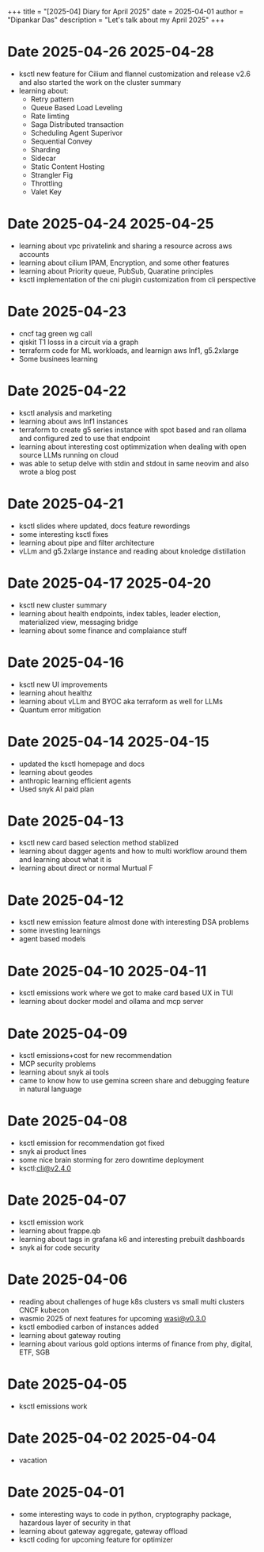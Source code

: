 +++
title = "[2025-04] Diary for April 2025"
date = 2025-04-01
author = "Dipankar Das"
description = "Let's talk about my April 2025"
+++

# Date 2025-04-26 2025-04-28
* ksctl new feature for Cilium and flannel customization and release v2.6 and also started the work on the cluster summary
* learning about:
  - Retry pattern
  - Queue Based Load Leveling
  - Rate limting
  - Saga Distributed transaction
  - Scheduling Agent Superivor
  - Sequential Convey
  - Sharding
  - Sidecar
  - Static Content Hosting
  - Strangler Fig
  - Throttling
  - Valet Key

# Date 2025-04-24 2025-04-25
* learning about vpc privatelink and sharing a resource across aws accounts
* learning about cilium IPAM, Encryption, and some other features
* learning about Priority queue, PubSub, Quaratine principles
* ksctl implementation of the cni plugin customization from cli perspective

# Date 2025-04-23
* cncf tag green wg call
* qiskit T1 losss in a circuit via a graph
* terraform code for ML workloads, and learnign aws Inf1, g5.2xlarge
* Some businees learning


# Date 2025-04-22
* ksctl analysis and marketing
* learning about aws Inf1 instances
* terraform to create g5 series instance with spot based and ran ollama and configured zed to use that endpoint
* learning about interesting cost optimmization when dealing with open source LLMs running on cloud
* was able to setup delve with stdin and stdout in same neovim and also wrote a blog post

# Date 2025-04-21
* ksctl slides where updated, docs feature rewordings
* some interesting ksctl fixes
* learning about pipe and filter architecture
* vLLm and g5.2xlarge instance and reading about knoledge distillation

# Date 2025-04-17 2025-04-20
* ksctl new cluster summary
* learning about health endpoints, index tables, leader election, materialized view, messaging bridge
* learning about some finance and complaiance stuff

# Date 2025-04-16
* ksctl new UI improvements
* learning ahout healthz
* learning about vLLm and BYOC aka terraform as well for LLMs
* Quantum error mitigation

# Date 2025-04-14 2025-04-15
* updated the ksctl homepage and docs
* learning about geodes
* anthropic learning efficient agents
* Used snyk AI paid plan

# Date 2025-04-13
* ksctl new card based selection method stablized
* learning about dagger agents and how to multi workflow around them and learning about what it is 
* learning about direct or normal Murtual F

# Date 2025-04-12
* ksctl new emission feature almost done with interesting DSA problems
* some investing learnings
* agent based models

# Date 2025-04-10 2025-04-11
* ksctl emissions work where we got to make card based UX in TUI
* learning about docker model and ollama and mcp server

# Date 2025-04-09
* ksctl emissions+cost for new recommendation
* MCP security problems
* learning about snyk ai tools
* came to know how to use gemina screen share and debugging feature in natural language

# Date 2025-04-08
* ksctl emission for recommendation got fixed
* snyk ai product lines
* some nice brain storming for zero downtime deployment
* ksctl:cli@v2.4.0

# Date 2025-04-07
* ksctl emission work
* learning about frappe.qb
* learning about tags in grafana k6 and interesting prebuilt dashboards
* snyk ai for code security

# Date 2025-04-06
* reading about challenges of huge k8s clusters vs small multi clusters CNCF kubecon
* wasmio 2025 of next features for upcoming wasi@v0.3.0
* ksctl embodied carbon of instances added
* learning about gateway routing
* learning about various gold options interms of finance from phy, digital, ETF, SGB

# Date 2025-04-05
* ksctl emissions work

# Date 2025-04-02 2025-04-04
* vacation

# Date 2025-04-01
* some interesting ways to code in python, cryptography package, hazardous layer of security in that
* learning about gateway aggregate, gateway offload
* ksctl coding for upcoming feature for optimizer
